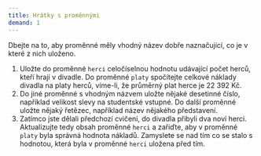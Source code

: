 ```yaml
---
title: Hrátky s proměnnými
demand: 1
---
```


Dbejte na to, aby proměnné měly vhodný název dobře naznačující, co je v které z nich uloženo.

1. Uložte do proměnné `herci` celočíselnou hodnotu udávající počet herců, kteří hrají v divadle. Do proměnné `platy` spočítejte celkové náklady divadla na platy herců, víme-li, že průměrný plat herce je 22 392 Kč.
1. Do jiné proměnné s vhodným názvem uložte nějaké desetinné číslo, například velikost slevy na studentské vstupné. Do další proměnné uložte nějaký řetězec, například název nějakého představení.
1. Zatímco jste dělali předchozí cvičení, do divadla přibyli dva noví herci. Aktualizujte tedy obsah proměnné `herci` a zařiďte, aby v proměnné `platy` byla správná hodnota nákladů. Zamyslete se nad tím co se stalo s hodnotou, která byla v proměnné `herci` uložena před tím.

